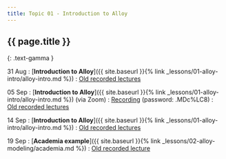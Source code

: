 ```yaml
---
title: Topic 01 - Introduction to Alloy
---
```


## {{ page.title }}
{: .text-gamma }

31 Aug
: [**Introduction to Alloy**]({{ site.baseurl }}{% link _lessons/01-alloy-intro/alloy-intro.md %})
  : [Old recorded lectures](https://www.youtube.com/playlist?list=PLeIbBi3CwMZxRUSUJbwyeerfCptuP19Br)

05 Sep
: [**Introduction to Alloy**]({{ site.baseurl }}{% link _lessons/01-alloy-intro/alloy-intro.md %}) (via Zoom)
  : [Recording](https://us06web.zoom.us/rec/share/qnN7J2EvAvsfzknMgUqSKjK3QS6sNvjJ75fp1GvWG5DdxS3_MPRwgPJoEV1ZWGxT._GLBq-9kLbNcf6lc?startTime=1662408296000) (password: .MDc%LC8)
  : [Old recorded lectures](https://www.youtube.com/playlist?list=PLeIbBi3CwMZxRUSUJbwyeerfCptuP19Br)

14 Sep
: [**Introduction to Alloy**]({{ site.baseurl }}{% link _lessons/01-alloy-intro/alloy-intro.md %})
  : [Old recorded lectures](https://www.youtube.com/playlist?list=PLeIbBi3CwMZxRUSUJbwyeerfCptuP19Br)

19 Sep
: [**Academia example**]({{ site.baseurl }}{% link _lessons/02-alloy-modeling/academia.md %})
  : [Old recorded lecture](https://youtu.be/-gZ5lM8SHJ4)
